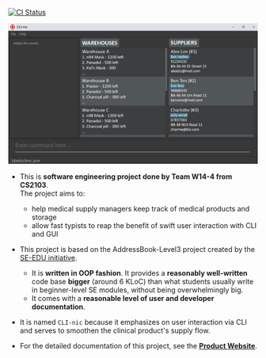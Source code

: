 [![CI Status](https://github.com/AY2021S1-CS2103-W14-4/tp/workflows/Java%20CI/badge.svg)](https://github.com/AY2021S1-CS2103-W14-4/tp/actions)

![Ui](docs/images/Ui.png)

* This is **software engineering project done by Team W14-4 from CS2103**.<br>
  The project aims to:
  * help medical supply managers keep track of medical products and storage
  * allow fast typists to reap the benefit of swift user interaction with CLI and GUI
  
* This project is based on the AddressBook-Level3 project created by the [SE-EDU initiative](https://se-education.org).
  * It is **written in OOP fashion**. It provides a **reasonably well-written** code base **bigger** (around 6 KLoC) than what students usually write in beginner-level SE modules, without being overwhelmingly big.
  * It comes with a **reasonable level of user and developer documentation**.

* It is named `CLI-nic` because it emphasizes on user interaction via CLI and serves to smoothen the clinical product's supply flow.
* For the detailed documentation of this project, see the **[Product Website](https://ay2021s1-cs2103-w14-4.github.io/tp/)**.
